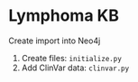 # Lymphoma KB

Create import into Neo4j

1. Create files: `initialize.py`
2. Add ClinVar data: `clinvar.py`